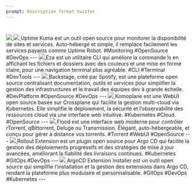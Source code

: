 ```yaml
---
prompt: Description format twitter
---
```

#

<a href="https://github.com/sindresorhus/awesome" target="_blank">
  <img src="https://github.com/sindresorhus/awesome/raw/main/media/logo.svg" />
</a>

<a href="https://github.com/louislam/uptime-kuma" target="_blank">
  <img src="https://opengraph.githubassets.com/Mathod/louislam/uptime-kuma" />
</a>
Uptime Kuma est un outil open source pour monitorer la disponibilité de sites et services. Auto-hébergé et simple, il remplace facilement les services payants comme Uptime Robot. #Monitoring #OpenSource #DevOps
---

<a href="https://github.com/eza-community/eza" target="_blank">
  <img src="https://opengraph.githubassets.com/Mathod/eza-community/eza" />
</a>
Eza est un utilitaire CLI qui améliore la commande ls en affichant les fichiers et dossiers avec des couleurs et une mise en forme claire, pour une navigation terminal plus agréable. #CLI #Terminal #DevTools
---

<a href="https://github.com/backstage/backstage" target="_blank">
  <img src="https://opengraph.githubassets.com/Mathod/backstage/backstage" />
</a>
Backstage, créé par Spotify, est une plateforme open source centralisant documentation, outils et services pour simplifier la gestion des infrastructures et le travail des équipes dev à grande échelle. #DevPlatform #OpenSource #DevOps
---

<a href="https://github.com/komodorio/komoplane" target="_blank">
  <img src="https://opengraph.githubassets.com/Mathod/komodorio/komoplane" />
</a>
Komoplane est une WebUI open source basée sur Crossplane qui facilite la gestion multi-cloud via Kubernetes. Elle simplifie le déploiement, la sécurité et l’observabilité des ressources cloud via une interface web intuitive. #Kubernetes #Cloud #OpenSource
---

<a href="https://github.com/jesec/flood" target="_blank">
  <img src="https://opengraph.githubassets.com/Mathod/jesec/flood" />
</a>
Flood est une interface web moderne pour contrôler rTorrent, qBittorrent, Deluge ou Transmission. Élégant, auto-hébergeable, et conçu pour gérer à distance vos torrents. #Torrent #WebUI #OpenSource
---

<a href="https://github.com/argoproj-labs/rollout-extension" target="_blank">
  <img src="https://opengraph.githubassets.com/Mathod/argoproj-labs/rollout-extension" />
</a>
Rollout Extension est un plugin open source pour Argo CD qui facilite la gestion des déploiements progressifs et des stratégies de mise à jour avancées, améliorant la fiabilité des livraisons continues. #Kubernetes #GitOps #DevOps
---

<a href="https://github.com/argoproj-labs/argocd-extension-installer" target="_blank">
  <img src="https://opengraph.githubassets.com/Mathod/argoproj-labs/argocd-extension-installer" />
</a>
ArgoCD Extension Installer est un outil open source qui simplifie l'installation et la gestion des extensions dans Argo CD, rendant la plateforme plus modulaire et personnalisable. #GitOps #DevOps #Kubernetes
---
